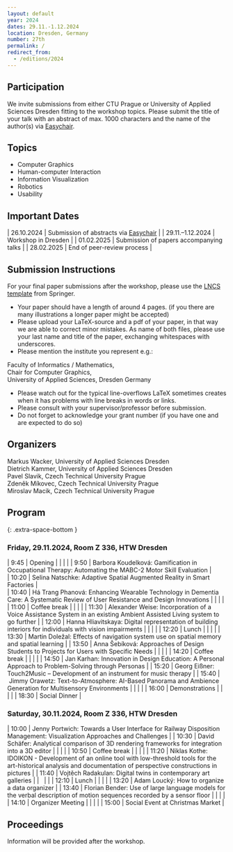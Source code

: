 ```yaml
---
layout: default
year: 2024
dates: 29.11.-1.12.2024
location: Dresden, Germany
number: 27th
permalink: /
redirect_from:
  - /editions/2024
---
```

## Participation

We invite submissions from either CTU Prague or University of Applied Sciences Dresden fitting to the workshop topics. Please submit the title of your talk with an abstract of max. 1000 characters and the name of the author(s) via [Easychair](https://easychair.org/conferences/?conf=wuv2024).

## Topics

* Computer Graphics
* Human-computer Interaction
* Information Visualization
* Robotics
* Usability

## Important Dates

| 26.10.2024 | Submission of abstracts via [Easychair](https://easychair.org/conferences/?conf=wuv2024) |
| 29.11.–1.12.2024 | Workshop in Dresden |
| 01.02.2025 | Submission of papers accompanying talks |
| 28.02.2025 | End of peer-review process | 

## Submission Instructions

For your final paper submissions after the workshop, please use the [LNCS template]( https://www.springer.com/gp/computer-science/lncs/conference-proceedings-guidelines) from Springer. 

* Your paper should have a length of around 4 pages. (if you there are many illustrations a longer paper might be accepted)
* Please upload your LaTeX-source and a pdf of your paper, in that way we are able to correct minor mistakes. As name of both files, please use your last name and title of the paper, exchanging whitespaces with underscores.
* Please mention the institute you represent e.g.:

Faculty of Informatics / Mathematics,\
Chair for Computer Graphics,\
University of Applied Sciences, Dresden Germany

* Please watch out for the typical line-overflows LaTeX sometimes creates when it has problems with line breaks in words or links.
* Please consult with your supervisor/professor before submission.
* Do not forget to acknowledge your grant number (if you have one and are expected to do so)

## Organizers

Markus Wacker, University of Applied Sciences Dresden\
Dietrich Kammer, University of Applied Sciences Dresden\
Pavel Slavik, Czech Technical University Prague\
Zdeněk Míkovec, Czech Technical University Prague\
Miroslav Macik, Czech Technical University Prague

## Program
{: .extra-space-bottom }

### Friday, 29.11.2024, Room Z 336, HTW Dresden

| 9:45 | Opening |
|   |   |
| 9:50 | Barbora Koudelková: Gamification in Occupational Therapy: Automating the MABC-2 Motor Skill Evaluation |	
| 10:20 | Selina Natschke: Adaptive Spatial Augmented Reality in Smart Factories | 	
| 10:40 | Há Trang Phanová: Enhancing Wearable Technology in Dementia Care: A Systematic Review of User Resistance and Design Innovations |
|   |   |
| 11:00 | Coffee break |
|   |   |
| 11:30 | Alexander Weise: Incorporation of a Voice Assistance System in an existing Ambient Assisted Living system to go further |	
| 12:00 | Hanna Hliavitskaya: Digital representation of building interiors for individuals with vision impairments |
|   |   |
| 12:20 | Lunch |
|   |   |
| 13:30 | Martin Doležal: Effects of navigation system use on spatial memory and spatial learning |
| 13:50 | Anna Šebíková: Approaches of Design Students to Projects for Users with Specific Needs |
|   |   |
| 14:20 | Coffee break |
|   |   |
| 14:50 | Jan Karhan: Innovation in Design Education: A Personal Approach to Problem-Solving through Personas |
| 15:20 | Georg Eißner: Touch2Music – Development of an instrument for music therapy |
| 15:40 | Jimmy Orawetz: Text-to-Atmosphere:  AI-Based Panorama and Ambience Generation for Multisensory Environments |
|   |   |
| 16:00 | Demonstrations |
|   |   |
| 18:30 | Social Dinner |

### Saturday, 30.11.2024, Room Z 336, HTW Dresden

| 10:00 | Jenny Portwich: Towards a User Interface for Railway Disposition Management: Visualization Approaches and Challenges |
| 10:30 | David Schäfer: Analytical comparison of 3D rendering frameworks for integration into a 3D editor |
|   |   |
| 10:50 | Coffee break |
|   |   |
| 11:20 | Niklas Kothe: IDOIKON - Development of an online tool with low-threshold tools for the art-historical analysis and documentation of perspective constructions in pictures |
| 11:40 | Vojtěch Radakulan: Digital twins in contemporary art galleries |
|   |   |
| 12:10 | Lunch |
|   |   |
| 13:20 | Adam Loucký: How to organize a data organizer	|
| 13:40 | Florian Bender: Use of large language models for the verbal description of motion sequences recorded by a sensor floor |
|   |   |
| 14:10 | Organizer Meeting |
|   |   |
| 15:00 | Social Event at Christmas Market |

## Proceedings

Information will be provided after the workshop.
